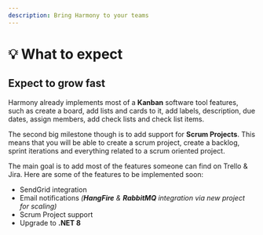 ```yaml
---
description: Bring Harmony to your teams
---
```


# 💡 What to expect

## Expect to grow fast

Harmony already implements most of a **Kanban** software tool features, such as create a board, add lists and cards to it, add labels, description, due dates, assign members, add check lists and check list items.

The second big milestone though is to add support for **Scrum Projects**. This means that you will be able to create a scrum project, create a backlog, sprint iterations and everything related to a scrum oriented project.

The main goal is to add most of the features someone can find on Trello & Jira. Here are some of the features to be implemented soon:

* SendGrid integration
* Email notifications _(**HangFire** & **RabbitMQ** integration via new project for scaling)_&#x20;
* Scrum Project support
* Upgrade to **.NET 8**
